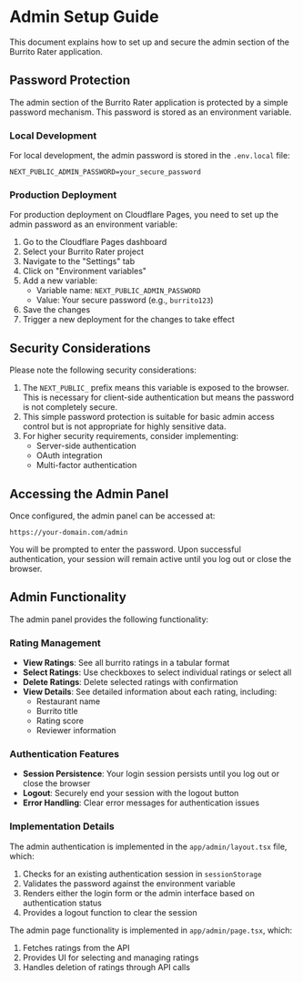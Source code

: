 # Admin Setup Guide

This document explains how to set up and secure the admin section of the Burrito Rater application.

## Password Protection

The admin section of the Burrito Rater application is protected by a simple password mechanism. This password is stored as an environment variable.

### Local Development

For local development, the admin password is stored in the `.env.local` file:

```
NEXT_PUBLIC_ADMIN_PASSWORD=your_secure_password
```

### Production Deployment

For production deployment on Cloudflare Pages, you need to set up the admin password as an environment variable:

1. Go to the Cloudflare Pages dashboard
2. Select your Burrito Rater project
3. Navigate to the "Settings" tab
4. Click on "Environment variables"
5. Add a new variable:
   - Variable name: `NEXT_PUBLIC_ADMIN_PASSWORD`
   - Value: Your secure password (e.g., `burrito123`)
6. Save the changes
7. Trigger a new deployment for the changes to take effect

## Security Considerations

Please note the following security considerations:

1. The `NEXT_PUBLIC_` prefix means this variable is exposed to the browser. This is necessary for client-side authentication but means the password is not completely secure.
2. This simple password protection is suitable for basic admin access control but is not appropriate for highly sensitive data.
3. For higher security requirements, consider implementing:
   - Server-side authentication
   - OAuth integration
   - Multi-factor authentication

## Accessing the Admin Panel

Once configured, the admin panel can be accessed at:

```
https://your-domain.com/admin
```

You will be prompted to enter the password. Upon successful authentication, your session will remain active until you log out or close the browser.

## Admin Functionality

The admin panel provides the following functionality:

### Rating Management

- **View Ratings**: See all burrito ratings in a tabular format
- **Select Ratings**: Use checkboxes to select individual ratings or select all
- **Delete Ratings**: Delete selected ratings with confirmation
- **View Details**: See detailed information about each rating, including:
  - Restaurant name
  - Burrito title
  - Rating score
  - Reviewer information

### Authentication Features

- **Session Persistence**: Your login session persists until you log out or close the browser
- **Logout**: Securely end your session with the logout button
- **Error Handling**: Clear error messages for authentication issues

### Implementation Details

The admin authentication is implemented in the `app/admin/layout.tsx` file, which:

1. Checks for an existing authentication session in `sessionStorage`
2. Validates the password against the environment variable
3. Renders either the login form or the admin interface based on authentication status
4. Provides a logout function to clear the session

The admin page functionality is implemented in `app/admin/page.tsx`, which:

1. Fetches ratings from the API
2. Provides UI for selecting and managing ratings
3. Handles deletion of ratings through API calls 